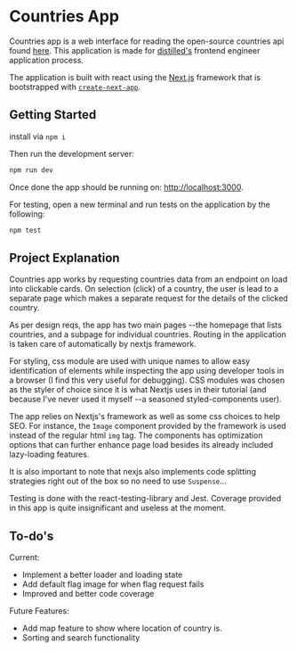 # Countries App

Countries app is a web interface for reading the open-source countries api found [here](https://restcountries.com/). This application is made for [distilled's](https://www.distilled.ie/) frontend engineer application process.

The application is built with react using the [Next.js](https://nextjs.org/)  framework that is bootstrapped with [`create-next-app`](https://github.com/vercel/next.js/tree/canary/packages/create-next-app).

## Getting Started

install via `npm i`

Then run the development server:

```bash
npm run dev
```

Once done the app should be running on: [http://localhost:3000](http://localhost:3000).

For testing, open a new terminal and run tests on the application by the following: 

```bash
npm test
```

## Project Explanation

Countries app works by requesting countries data from an endpoint on load into clickable cards. On selection (click) of a country, the user is lead to a separate page which makes a separate request for the details of the clicked country. 

As per design reqs, the app has two main pages --the homepage that lists countries, and a subpage for individual countries. Routing in the application is taken care of automatically by nextjs framework. 

For styling, css module are used with unique names to allow easy identification of elements while 
inspecting the app using developer tools in a browser (I find this very useful for debugging). CSS modules was chosen as the styler of choice since it is what Nextjs uses in their tutorial (and because I've never used it myself --a seasoned styled-components user). 

The app relies on Nextjs's framework as well as some css choices to help SEO. For instance, the `Image` component provided by the framework is used instead of the regular html `img` tag. The components has optimization options that can further enhance page load besides its already included lazy-loading features. 

It is also important to note that nexjs also implements code splitting strategies right out of the box so no need to use `Suspense`...

Testing is done with the react-testing-library and Jest. Coverage provided  in this app is quite insignificant and useless at the moment.

## To-do's

Current:
- Implement a better loader and loading state 
- Add default flag image for when flag request fails
- Improved and better code coverage

Future Features:
- Add map feature to show where location of country is.
- Sorting and search functionality